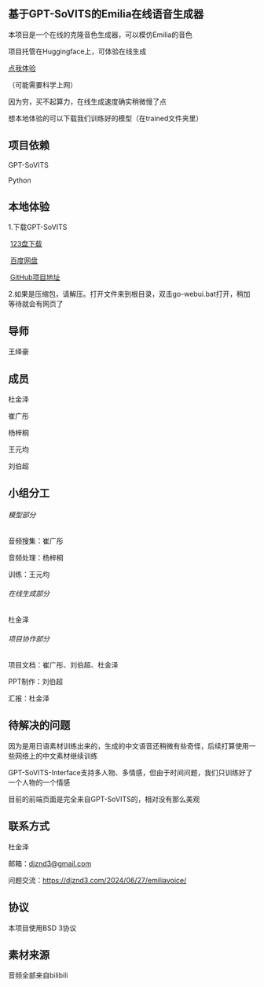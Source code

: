 ## </center>基于GPT-SoVITS的Emilia在线语音生成器

本项目是一个在线的克隆音色生成器，可以模仿Emilia的音色

项目托管在Huggingface上，可体验在线生成

[点我体验](https://huggingface.co/spaces/nickdu3/EmiliaVoice)

（可能需要科学上网）

因为穷，买不起算力，在线生成速度确实稍微慢了点

想本地体验的可以下载我们训练好的模型（在trained文件夹里）

## 项目依赖

GPT-SoVITS

Python

## 本地体验

1.下载GPT-SoVITS

​	[123盘下载](https://www.123pan.com/s/5tIqVv-GVRcv.html)

​	[百度网盘](https://pan.baidu.com/share/init?surl=OE5qL0KreO-ASHwm6Zl9gA&pwd=mqpi)

​	[GitHub项目地址](https://github.com/RVC-Boss/GPT-SoVITS)

2.如果是压缩包，请解压。打开文件来到根目录，双击go-webui.bat打开，稍加等待就会有网页了

## 导师

王绎豪

## 成员

杜金泽

崔广彤

杨梓桐

王元均

刘伯超

## 小组分工

###### 模型部分

音频搜集：崔广彤

音频处理：杨梓桐

训练：王元均

###### 在线生成部分

杜金泽

###### 项目协作部分

项目文档：崔广彤、刘伯超、杜金泽

PPT制作：刘伯超

汇报：杜金泽

## 待解决的问题

因为是用日语素材训练出来的，生成的中文语音还稍微有些奇怪，后续打算使用一些网络上的中文素材继续训练

GPT-SoVITS-Interface支持多人物、多情感，但由于时间问题，我们只训练好了一个人物的一个情感

目前的前端页面是完全来自GPT-SoVITS的，相对没有那么美观

## 联系方式

杜金泽

邮箱：djznd3@gmail.com

问题交流：https://djznd3.com/2024/06/27/emiliavoice/

## 协议

本项目使用BSD 3协议

## 素材来源

音频全部来自bilibili